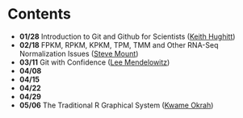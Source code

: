 Contents
========
* **01/28** Introduction to Git and Github for Scientists ([Keith Hughitt](https://github.com/khughitt))
* **02/18** FPKM, RPKM, KPKM, TPM, TMM and Other RNA-Seq Normalization Issues ([Steve Mount](http://www.clfs.umd.edu/labs/mount/))
* **03/11** Git with Confidence ([Lee Mendelowitz](https://github.com/LeeMendelowitz))
* **04/08**
* **04/15**
* **04/22**
* **04/29**
* **05/06** The Traditional R Graphical System ([Kwame Okrah](https://github.com/kokrah))
